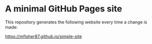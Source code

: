 # A minimal GitHub Pages site

This repository generates the following website every time a change is made:

<https://mfisher87.github.io/simple-site>
